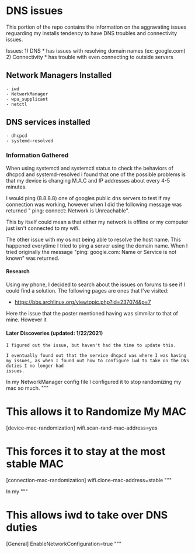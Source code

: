 # DNS issues

This portion of the repo contains the information on the aggravating
issues reguarding my installs tendency to have DNS troubles and
connectivity issues.

Issues:
    1) DNS 
        * has issues with resolving domain names (ex: google.com) 
    2) Connectivity
        * has trouble with even connecting to outside servers


## Network Managers Installed
    - iwd
    - NetworkManager
    - wpa_supplicant
    - netctl

## DNS services installed
    - dhcpcd
    - systemd-resolved 

### Information Gathered
    
When using systemctl and systemctl status to check the behaviors of dhcpcd and systemd-resolved i
found that one of the possible problems is that my device is changing M.A.C and IP addresses about
every 4-5 minutes.

I would ping (8.8.8.8) one of googles public dns servers to test if my connection was working,
however when I did the following message was returned " ping: connect: Network is Unreachable".

This by itself could mean a that either my network is offline or my computer just isn't connected to my wifi.

The other issue with my os not being able to resolve the host name. This happened everytime I tried
to ping a server using the domain name. When I tried originally the message "ping: google.com: Name
or Service is not known" was returned.

#### Research

Using my phone, I decided to search about the issues on forums to see if I could find a solution.
The following pages are ones that I've visited:
   -  https://bbs.archlinux.org/viewtopic.php?id=237074&p=7

Here the issue that the poster mentioned having was simmilar to that of mine. However it 
 
#### Later Discoveries (updated: 1/22/2021)
    I figured out the issue, but haven't had the time to update this.
    
    I eventually found out that the service dhcpcd was where I was having my issues, as when I found out how to configure iwd to take on the DNS duties I no longer had
    issues.
    
In my NetworkManager config file I configured it to stop randomizing my mac so much. 
"""
# This allows it to Randomize My MAC
[device-mac-randomization]
wifi.scan-rand-mac-address=yes

# This forces it to stay at the most stable MAC
[connection-mac-randomization]
wifi.clone-mac-address=stable
"""
    
    
In my 
"""
# This allows iwd to take over DNS duties
[General]
EnableNetworkConfiguration=true
"""
